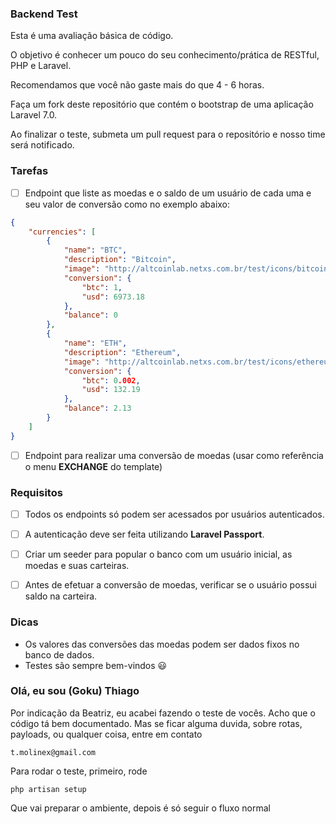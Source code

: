 ### Backend Test

Esta é uma avaliação básica de código.

O objetivo é conhecer um pouco do seu conhecimento/prática de RESTful, PHP e Laravel.

Recomendamos que você não gaste mais do que 4 - 6 horas.

Faça um fork deste repositório que contém o bootstrap de uma aplicação Laravel 7.0.

Ao finalizar o teste, submeta um pull request para o repositório e nosso time será notificado.

### Tarefas

- [ ] Endpoint que liste as moedas e o saldo de um usuário de cada uma e seu valor de conversão como no exemplo abaixo:

```json
{
    "currencies": [
        {
            "name": "BTC",
            "description": "Bitcoin",
            "image": "http://altcoinlab.netxs.com.br/test/icons/bitcoin.png",
            "conversion": {
                "btc": 1,
                "usd": 6973.18
            },
            "balance": 0
        },
        {
            "name": "ETH",
            "description": "Ethereum",
            "image": "http://altcoinlab.netxs.com.br/test/icons/ethereum.png",
            "conversion": {
                "btc": 0.002,
                "usd": 132.19
            },
            "balance": 2.13
        }
    ]
}
```

- [ ] Endpoint para realizar uma conversão de moedas (usar como referência o menu **EXCHANGE** do template)

### Requisitos

- [ ] Todos os endpoints só podem ser acessados por usuários autenticados.

- [ ] A autenticação deve ser feita utilizando **Laravel Passport**.

- [ ] Criar um seeder para popular o banco com um usuário inicial, as moedas e suas carteiras.

- [ ] Antes de efetuar a conversão de moedas, verificar se o usuário possui saldo na carteira.

### Dicas

- Os valores das conversões das moedas podem ser dados fixos no banco de dados.
- Testes são sempre bem-vindos :smiley:

### Olá, eu sou (Goku) Thiago

Por indicação da Beatriz, eu acabei fazendo o teste de vocês.
Acho que o código tá bem documentado. Mas se ficar alguma duvida,
sobre rotas, payloads, ou qualquer coisa, entre em contato

    t.molinex@gmail.com

Para rodar o teste, primeiro, rode

    php artisan setup

Que vai preparar o ambiente, depois é só seguir o fluxo normal

